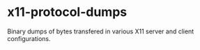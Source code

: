 # x11-protocol-dumps

Binary dumps of bytes transfered in various
X11 server and client configurations.


